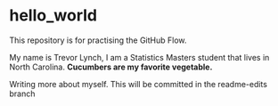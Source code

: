 # hello_world
This repository is for practising the GitHub Flow.

My name is Trevor Lynch, I am a Statistics Masters student that lives in North Carolina. 
**Cucumbers are my favorite vegetable.**

Writing more about myself. This will be committed in the readme-edits branch
